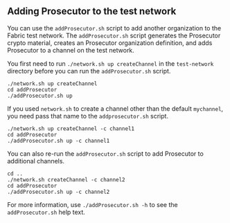 ## Adding Prosecutor to the test network

You can use the `addProsecutor.sh` script to add another organization to the Fabric test network. The `addProsecutor.sh` script generates the Prosecutor crypto material, creates an Prosecutor organization definition, and adds Prosecutor to a channel on the test network.

You first need to run `./network.sh up createChannel` in the `test-network` directory before you can run the `addProsecutor.sh` script.

```
./network.sh up createChannel
cd addProsecutor
./addProsecutor.sh up
```

If you used `network.sh` to create a channel other than the default `mychannel`, you need pass that name to the `addprosecutor.sh` script.
```
./network.sh up createChannel -c channel1
cd addProsecutor
./addProsecutor.sh up -c channel1
```

You can also re-run the `addProsecutor.sh` script to add Prosecutor to additional channels.
```
cd ..
./network.sh createChannel -c channel2
cd addProsecutor
./addProsecutor.sh up -c channel2
```

For more information, use `./addProsecutor.sh -h` to see the `addProsecutor.sh` help text.
